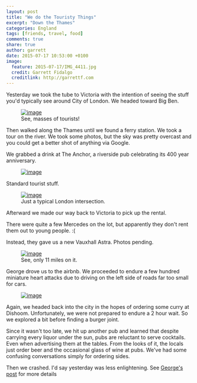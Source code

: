 ```yaml
---
layout: post
title: "We do the Touristy Things"
excerpt: "Down the Thames"
categories: England
tags: [friends, travel, food]
comments: true
share: true
author: garrett
date: 2015-07-17 10:53:00 +0100
image:
  feature: 2015-07-17/IMG_4411.jpg
  credit: Garrett Fidalgo
  creditlink: http://garrettf.com
---
```

Yesterday we took the tube to Victoria with the intention of seeing the stuff
you'd typically see around City of London. We headed toward Big Ben.

<figure class="full">
	<a href="{{site.url}}/images/2015-07-17/IMG_4393.jpg" title="Tourists"><img src="{{site.url}}/images/2015-07-17/IMG_4393.jpg" alt="image"></a>
  <figcaption>See, masses of tourists!</figcaption>
</figure> 

Then walked along the Thames until we found a ferry station. We took a tour on
the river. We took some photos, but the sky was pretty overcast and you could
get a better shot of anything via Google.

We grabbed a drink at The Anchor, a riverside pub celebrating its 400 year
anniversary. 

<figure class="full">
	<a href="{{site.url}}/images/2015-07-17/IMG_4442.jpg" title="George @ The Anchor"><img src="{{site.url}}/images/2015-07-17/IMG_4442.jpg" alt="image"></a>
</figure> 

Standard tourist stuff.

<figure class="full">
	<a href="{{site.url}}/images/2015-07-17/IMG_4445.jpg" title="London"><img src="{{site.url}}/images/2015-07-17/IMG_4445.jpg" alt="image"></a>
  <figcaption>Just a typical London intersection.</figcaption>
</figure> 

Afterward we made our way back to Victoria to pick up the rental. 

There were quite a few Mercedes on the lot, but apparently they don't rent them
out to young people. :(

Instead, they gave us a new Vauxhall Astra. Photos pending.

<figure class="full">
	<a href="{{site.url}}/images/2015-07-17/IMG_2845.jpg" title="Astra mileage"><img src="{{site.url}}/images/2015-07-17/IMG_2845.jpg" alt="image"></a>
  <figcaption>See, only 11 miles on it.</figcaption>
</figure> 

George drove us to the airbnb. We proceeded to endure a few hundred miniature
heart attacks due to driving on the left side of roads far too small for cars.

<figure class="full">
	<a href="{{site.url}}/images/2015-07-17/IMG_4451.jpg" title="George driving"><img src="{{site.url}}/images/2015-07-17/IMG_4451.jpg" alt="image"></a>
</figure> 

Again, we headed back into the city in the hopes of ordering some curry at
Dishoom. Unfortunately, we were not prepared to endure a 2 hour wait. So we
explored a bit before finding a burger joint. 

Since it wasn't too late, we hit up another pub and learned that despite
carrying every liquor under the sun, pubs are reluctant to serve cocktails.
Even when advertising them at the tables. From the looks of it, the locals just
order beer and the occasional glass of wine at pubs. We've had some confusing
conversations simply for ordering sides.

Then we crashed. I'd say yesterday was less enlightening. See [George's
post](http://georgepearman.com/europe/england/george-london-day-two/) for more
details
